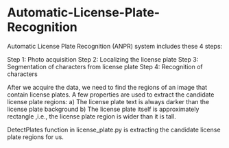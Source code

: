 # Automatic-License-Plate-Recognition

Automatic License Plate Recognition (ANPR) system includes these 4 steps:

Step 1: Photo acquisition
Step 2: Localizing the license plate
Step 3: Segmentation of characters from license plate
Step 4: Recognition of characters

After we acquire the data, we need to find the regions of an image that contain license plates. A few properties are 
used to extract the candidate license plate regions:
a) The license plate text is always darker than the license plate background
b) The license plate itself is approximately rectangle ,i.e., the license plate region is wider than it is tall. 

DetectPlates function in license_plate.py is extracting the candidate license plate regions for us. 
